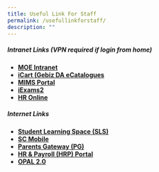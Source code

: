 ```yaml
---
title: Useful Link For Staff
permalink: /usefullinkforstaff/
description: ""
---
```

##### Intranet Links (VPN required if login from home)

*   **[MOE Intranet](https://intranet.moe.gov.sg/Pages/Home.aspx)**
*   **[iCart (Gebiz DA eCatalogues ](https://intranet.moe.gov.sg/moeprocurement/Pages/iCart.aspx)**
*   **[MIMS Portal](https://mims.moe.gov.sg/)**
*   **[iExams2](https://iexams.seab.gov.sg/)**
*   **[HR Online](http://intranet.moe.gov.sg/hr_online/)**




##### Internet Links
* **[Student Learning Space (SLS)](https://vle.learning.moe.edu.sg/login)**
* **[SC Mobile](https://scmobile.moe.edu.sg/login)**
* **[Parents Gateway (PG)](https://pg.moe.edu.sg/)**
* **[HR & Payroll (HRP) Portal](https://www.hrp.gov.sg/)**
* **[OPAL 2.0](https://opal2.moe.edu.sg/)**
